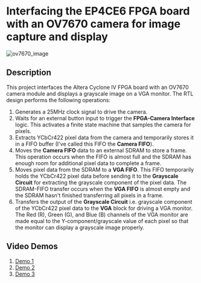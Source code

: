 # Interfacing the EP4CE6 FPGA board with an OV7670 camera for image capture and display   
![ov7670_image](https://github.com/user-attachments/assets/9415d8d6-3545-4711-9a9c-54a1849d59e5)   

## Description  
This project interfaces the Altera Cyclone IV FPGA board with an OV7670 camera module and displays a grayscale image on a VGA monitor. The RTL design performs the following operations:
1. Generates a 25MHz clock signal to drive the camera.  
2. Waits for an external button input to trigger the **FPGA-Camera Interface** logic. This activates a finite state machine that samples the camera for pixels.  
3. Extracts YCbCr422 pixel data from the camera and temporarily stores it in a FIFO buffer (I've called this FIFO the **Camera FIFO**).  
4. Moves the **Camera FIFO** data to an external SDRAM to store a frame. This operation occurs when the FIFO is almost full and the SDRAM has enough room for additional pixel data to complete a frame.  
5. Moves pixel data from the SDRAM to a **VGA FIFO**. This FIFO temporarily holds the YCbCr422 pixel data before sending it to the **Grayscale Circuit** for extracting the grayscale component of the pixel data. The SDRAM-FIFO transfer occurs when the **VGA FIFO** is almost empty and the SDRAM hasn't finished transferring all pixels in a frame.  
6. Transfers the output of the **Grayscale Circuit** i.e. grayscale component of the YCbCr422 pixel data to the **VGA** block for driving a VGA monitor. The Red (R), Green (G), and Blue (B) channels of the VGA monitor are made equal to the Y-component/grayscale value of each pixel so that the monitor can display a grayscale image properly.     

## Video Demos  
1. [Demo 1](https://drive.google.com/file/d/1hyCfR6MCVKNZgMHqDQ0QiwqhTbvfTtTr/view?usp=sharing)    
2. [Demo 2](https://drive.google.com/file/d/19gjCazF4Rb4gBiK5P6o5fEhqkvj4tZh7/view?usp=sharing)     
3. [Demo 3](https://drive.google.com/file/d/1_qkbfj5sArfDHk0tcXBcBg_l4YmisaVn/view?usp=sharing)       





